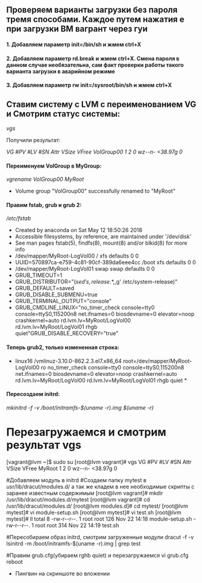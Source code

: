 ## Проверяем варианты загрузки без пароля тремя способами. Каждое путем нажатия e  при загрузки ВМ вагрант через гуи
#### 1. Добавляем параметр init=/bin/sh     и жмем ctrl+X
#### 2. Добавляем параметр rd.break     и жмем ctrl+X.  Смена пароля в данном случае необязательна, сам факт проверки    работы такого варианта загрузки в аварийном режиме
#### 3. Добавляем параметр rw init=/sysroot/bin/sh     и жмем ctrl+X


## Ставим систему с LVM с переименованием VG и Смотрим статус системы:

*_vgs_* 

Получили результат:

_VG         #PV #LV #SN Attr   VSize   VFree
VolGroup00   1   2   0 wz--n- <38.97g    0_

#### Переименуем VolGroup в MyGroup:
*_vgrename VolGroup00 MyRoot_*
* Volume group "VolGroup00" successfully renamed to "MyRoot"

#### Правим fstab, grub и grub 2:
*_/etc/fstab_*
* Created by anaconda on Sat May 12 18:50:26 2018
* Accessible filesystems, by reference, are maintained under '/dev/disk'
* See man pages fstab(5), findfs(8), mount(8) and/or blkid(8) for more info
* /dev/mapper/MyRoot-LogVol00 /                       xfs     defaults        0 0
* UUID=570897ca-e759-4c81-90cf-389da6eee4cc /boot                   xfs     defaults        0 0
* /dev/mapper/MyRoot-LogVol01 swap                    swap    defaults        0 0
* GRUB_TIMEOUT=1
* GRUB_DISTRIBUTOR="$(sed 's, release .*$,,g' /etc/system-release)"
* GRUB_DEFAULT=saved
* GRUB_DISABLE_SUBMENU=true
* GRUB_TERMINAL_OUTPUT="console"
* GRUB_CMDLINE_LINUX="no_timer_check console=tty0 console=ttyS0,115200n8 net.ifnames=0 biosdevname=0 elevator=noop  crashkernel=auto rd.lvm.lv=MyRoot/LogVol00 rd.lvm.lv=MyRoot/LogVol01 rhgb quiet"GRUB_DISABLE_RECOVERY="true"

#### Теперь grub2, только измененная строка:
* linux16 /vmlinuz-3.10.0-862.2.3.el7.x86_64 root=/dev/mapper/MyRoot-LogVol00 ro no_timer_check console=tty0 console=ttyS0,115200n8 net.ifnames=0 biosdevname=0 elevator=noop crashkernel=auto rd.lvm.lv=MyRoot/LogVol00 rd.lvm.lv=MyRoot/LogVol01 rhgb quiet * 

#### Пересоздаем initrd:
*_mkinitrd -f -v /boot/initramfs-$(uname -r).img $(uname -r)_*

# Перезагружаемся и смотрим результат vgs
[vagrant@lvm ~]$ sudo su
[root@lvm vagrant]# vgs
  VG     #PV #LV #SN Attr   VSize   VFree
  MyRoot   1   2   0 wz--n- <38.97g    0

#Добавляем модуль в initrd
#Создаем папку mytest в  usr/lib/dracut/modules.d/   а так же кладем в нее необходимые скрипты c заранее известным содержимым
[root@lvm vagrant]# mkdir /usr/lib/dracut/modules.d/mytest
[root@lvm vagrant]# cd /usr/lib/dracut/modules.d/
[root@lvm modules.d]# cd mytest/
[root@lvm mytest]# vi module-setup.sh
[root@lvm mytest]# vi test.sh
[root@lvm mytest]# ll
total 8
-rw-r--r--. 1 root root 126 Nov 22 14:18 module-setup.sh
-rw-r--r--. 1 root root 314 Nov 22 14:19 test.sh

#Пересобираем образ initrd, смотрим загруженные модули 
dracut -f -v
lsinitrd -m /boot/initramfs-$(uname -r).img | grep test

#Правим grub.cfg(убираем rghb quiet) и перезагружаемся
vi grub.cfg 
reboot

* Пингвин на скриншоте во вложении
